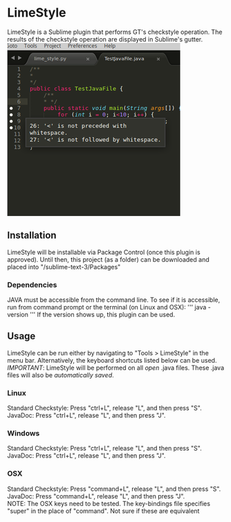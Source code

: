 # LimeStyle
LimeStyle is a Sublime plugin that performs GT's checkstyle operation.
The results of the checkstyle operation are displayed in Sublime's gutter.  
![Screen shot](https://github.com/kauboy26/LimeStyle/blob/master/screen_shot.png)

## Installation
LimeStyle will be installable via Package Control (once this plugin is approved).
Until then, this project (as a folder) can be downloaded and placed into "/sublime-text-3/Packages"

### Dependencies
JAVA must be accessible from the command line. To see if it is accessible,
run from command prompt or the terminal (on Linux and OSX):
'''
java -version
'''
If the version shows up, this plugin can be used.

## Usage
LimeStyle can be run either by navigating to "Tools > LimeStyle" in the menu bar.
Alternatively, the keyboard shortcuts listed below can be used.  
*IMPORTANT*: LimeStyle will be performed on all *open* .java files. These .java
files will also be *automatically saved*.

### Linux
Standard Checkstyle: Press "ctrl+L", release "L", and then press "S".  
JavaDoc: Press "ctrl+L", release "L", and then press "J".

### Windows
Standard Checkstyle: Press "ctrl+L", release "L", and then press "S".  
JavaDoc: Press "ctrl+L", release "L", and then press "J".

### OSX
Standard Checkstyle: Press "command+L", release "L", and then press "S".  
JavaDoc: Press "command+L", release "L", and then press "J".  
NOTE: The OSX keys need to be tested. The key-bindings file specifies "super" in
the place of "command". Not sure if these are equivalent